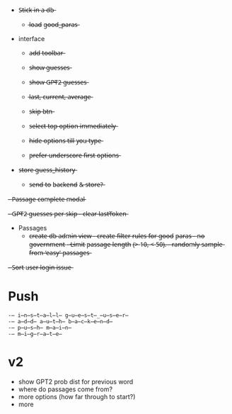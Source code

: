 - S̶t̶i̶c̶k̶ i̶n̶ a̶ d̶b̶
    - l̶o̶a̶d̶ g̶o̶o̶d̶_̶p̶a̶r̶a̶s̶

- interface
    - a̶d̶d̶ t̶o̶o̶l̶b̶a̶r̶
    - s̶h̶o̶w̶ g̶u̶e̶s̶s̶e̶s̶
    - s̶h̶o̶w̶ G̶P̶T̶2̶ g̶u̶e̶s̶s̶e̶s̶
    - l̶a̶s̶t̶,̶ c̶u̶r̶r̶e̶n̶t̶,̶ a̶v̶e̶r̶a̶g̶e̶
    - s̶k̶i̶p̶ b̶t̶n̶

    - s̶e̶l̶e̶c̶t̶ t̶o̶p̶ o̶p̶t̶i̶o̶n̶ i̶m̶m̶e̶d̶i̶a̶t̶e̶l̶y̶
    - h̶i̶d̶e̶ o̶p̶t̶i̶o̶n̶s̶ t̶i̶l̶l̶ y̶o̶u̶ t̶y̶p̶e̶
    - p̶r̶e̶f̶e̶r̶ u̶n̶d̶e̶r̶s̶c̶o̶r̶e̶ f̶i̶r̶s̶t̶ o̶p̶t̶i̶o̶n̶s̶

- s̶t̶o̶r̶e̶ g̶u̶e̶s̶s̶_̶h̶i̶s̶t̶o̶r̶y̶
    - s̶e̶n̶d̶ t̶o̶ b̶a̶c̶k̶e̶n̶d̶ &̶ s̶t̶o̶r̶e̶?̶

-̶ P̶a̶s̶s̶a̶g̶e̶ c̶o̶m̶p̶l̶e̶t̶e̶ m̶o̶d̶a̶l̶

-̶ G̶P̶T̶2̶ g̶u̶e̶s̶s̶e̶s̶ p̶e̶r̶ s̶k̶i̶p̶
-̶ c̶l̶e̶a̶r̶ l̶a̶s̶t̶T̶o̶k̶e̶n̶

- Passages
    - c̶r̶e̶a̶t̶e̶ d̶b̶ a̶d̶m̶i̶n̶ v̶i̶e̶w̶
    -̶ c̶r̶e̶a̶t̶e̶ f̶i̶l̶t̶e̶r̶ r̶u̶l̶e̶s̶ f̶o̶r̶ g̶o̶o̶d̶ p̶a̶r̶a̶s̶
        -̶ n̶o̶ g̶o̶v̶e̶r̶n̶m̶e̶n̶t̶
        -̶ L̶i̶m̶i̶t̶ p̶a̶s̶s̶a̶g̶e̶ l̶e̶n̶g̶t̶h̶ (̶>̶ 1̶0̶,̶ <̶ 5̶0̶)̶.̶
    -̶ r̶a̶n̶d̶o̶m̶l̶y̶ s̶a̶m̶p̶l̶e̶ f̶r̶o̶m̶ '̶e̶a̶s̶y̶'̶ p̶a̶s̶s̶a̶g̶e̶s̶


-̶ S̶o̶r̶t̶ u̶s̶e̶r̶ l̶o̶g̶i̶n̶ i̶s̶s̶u̶e̶

# Push
    -̶ i̶n̶s̶t̶a̶l̶l̶ g̶u̶e̶s̶t̶_̶u̶s̶e̶r̶
    -̶ a̶d̶d̶ a̶u̶t̶h̶ b̶a̶c̶k̶e̶n̶d̶
    -̶ p̶u̶s̶h̶ m̶a̶i̶n̶
    -̶ m̶i̶g̶r̶a̶t̶e̶


# v2

- show GPT2 prob dist for previous word
- where do passages come from?
- more options (how far through to start?)
- more 